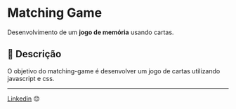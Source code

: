 # Matching Game

Desenvolvimento de um **jogo de memória** usando cartas. 

## 🚀 Descrição

O objetivo do matching-game é desenvolver um jogo de cartas utilizando javascript e css.

---
[Linkedin](https://www.linkedin.com/in/wellitonfernandes/) 😊